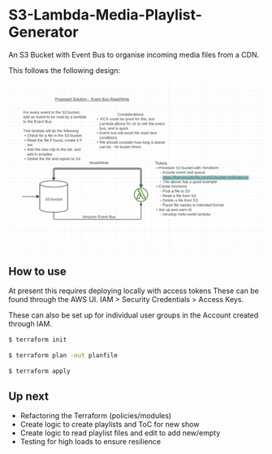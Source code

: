 # S3-Lambda-Media-Playlist-Generator

An S3 Bucket with Event Bus to organise incoming media files from a CDN.

This follows the following design:

![LucidChart Screen Shot](design/diagram.png "Design")


## How to use
At present this requires deploying locally with access tokens
These can be found through the AWS UI. IAM > Security Credentials >  Access Keys.

These can also be set up for individual user groups in the Account created through IAM.

```bash
$ terraform init
```

```bash
$ terraform plan -out planfile
```

```bash
$ terraform apply
```

## Up next
* Refactoring the Terraform (policies/modules)
* Create logic to create playlists and ToC for new show
* Create logic to read playlist files and edit to add new/empty
* Testing for high loads to ensure resilience
